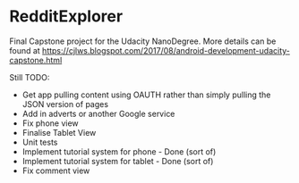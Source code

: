 # RedditExplorer

Final Capstone project for the Udacity NanoDegree.  More details can be found at https://cjlws.blogspot.com/2017/08/android-development-udacity-capstone.html

Still TODO:
* Get app pulling content using OAUTH rather than simply pulling the JSON version of pages
* Add in adverts or another Google service
* Fix phone view
* Finalise Tablet View
* Unit tests
* Implement tutorial system for phone - Done (sort of)
* Implement tutorial system for tablet - Done (sort of)
* Fix comment view

